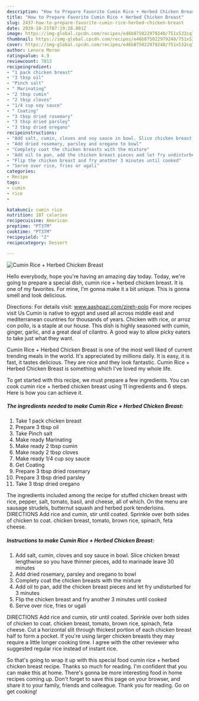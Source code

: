 ```yaml
---
description: "How to Prepare Favorite Cumin Rice + Herbed Chicken Breast"
title: "How to Prepare Favorite Cumin Rice + Herbed Chicken Breast"
slug: 2437-how-to-prepare-favorite-cumin-rice-herbed-chicken-breast
date: 2020-10-21T07:19:28.801Z
image: https://img-global.cpcdn.com/recipes/e46b875022979240/751x532cq70/cumin-rice-herbed-chicken-breast-recipe-main-photo.jpg
thumbnail: https://img-global.cpcdn.com/recipes/e46b875022979240/751x532cq70/cumin-rice-herbed-chicken-breast-recipe-main-photo.jpg
cover: https://img-global.cpcdn.com/recipes/e46b875022979240/751x532cq70/cumin-rice-herbed-chicken-breast-recipe-main-photo.jpg
author: Lenora Moran
ratingvalue: 4.9
reviewcount: 7013
recipeingredient:
- "1 pack chicken breast"
- "3 tbsp oil"
- "Pinch salt"
- " Marinating"
- "2 tbsp cumin"
- "2 tbsp cloves"
- "1/4 cup soy sauce"
- " Coating"
- "3 tbsp dried rosemary"
- "3 tbsp dried parsley"
- "3 tbsp dried oregano"
recipeinstructions:
- "Add salt, cumin, cloves and soy sauce in bowl. Slice chicken breast lengthwise so you have thinner pieces, add to marinade leave 30 minutes"
- "Add dried rosemary, parsley and oregano to bowl"
- "Complety coat the chicken breasts with the mixture"
- "Add oil to pan, add the chicken breast pieces and let fry undisturbed for 3 minutes"
- "Flip the chicken breast and fry another 3 minutes until cooked"
- "Serve over rice, fries or ugali"
categories:
- Recipe
tags:
- cumin
- rice
- 

katakunci: cumin rice  
nutrition: 187 calories
recipecuisine: American
preptime: "PT37M"
cooktime: "PT37M"
recipeyield: "2"
recipecategory: Dessert

---
```



![Cumin Rice + Herbed Chicken Breast](https://img-global.cpcdn.com/recipes/e46b875022979240/751x532cq70/cumin-rice-herbed-chicken-breast-recipe-main-photo.jpg)

Hello everybody, hope you're having an amazing day today. Today, we're going to prepare a special dish, cumin rice + herbed chicken breast. It is one of my favorites. For mine, I'm gonna make it a bit unique. This is gonna smell and look delicious.

Directions: For details visit: www.aashpazi.com/zireh-polo For more recipes visit Us Cumin is native to egypt and used all across middle east and mediterranean countries for thousands of years. Chicken with rice, or arroz con pollo, is a staple at our house. This dish is highly seasoned with cumin, ginger, garlic, and a great deal of cilantro. A good way to allow picky eaters to take just what they want.

Cumin Rice + Herbed Chicken Breast is one of the most well liked of current trending meals in the world. It's appreciated by millions daily. It is easy, it is fast, it tastes delicious. They are nice and they look fantastic. Cumin Rice + Herbed Chicken Breast is something which I've loved my whole life.


To get started with this recipe, we must prepare a few ingredients. You can cook cumin rice + herbed chicken breast using 11 ingredients and 6 steps. Here is how you can achieve it.

<!--inarticleads1-->

##### The ingredients needed to make Cumin Rice + Herbed Chicken Breast:

1. Take 1 pack chicken breast
1. Prepare 3 tbsp oil
1. Take Pinch salt
1. Make ready  Marinating
1. Make ready 2 tbsp cumin
1. Make ready 2 tbsp cloves
1. Make ready 1/4 cup soy sauce
1. Get  Coating
1. Prepare 3 tbsp dried rosemary
1. Prepare 3 tbsp dried parsley
1. Take 3 tbsp dried oregano


The ingredients included among the recipe for stuffed chicken breast with rice, pepper, salt, tomato, basil, and cheese, all of which. On the menu are sausage strudels, butternut squash and herbed pork tenderloins. DIRECTIONS Add rice and cumin, stir until coated. Sprinkle over both sides of chicken to coat. chicken breast, tomato, brown rice, spinach, feta cheese. 

<!--inarticleads2-->

##### Instructions to make Cumin Rice + Herbed Chicken Breast:

1. Add salt, cumin, cloves and soy sauce in bowl. Slice chicken breast lengthwise so you have thinner pieces, add to marinade leave 30 minutes
1. Add dried rosemary, parsley and oregano to bowl
1. Complety coat the chicken breasts with the mixture
1. Add oil to pan, add the chicken breast pieces and let fry undisturbed for 3 minutes
1. Flip the chicken breast and fry another 3 minutes until cooked
1. Serve over rice, fries or ugali


DIRECTIONS Add rice and cumin, stir until coated. Sprinkle over both sides of chicken to coat. chicken breast, tomato, brown rice, spinach, feta cheese. Cut a horizontal slit through thickest portion of each chicken breast half to form a pocket. If you&#39;re using larger chicken breasts they may require a little longer cooking time. I agree with the other reviewer who suggested regular rice instead of instant rice. 

So that's going to wrap it up with this special food cumin rice + herbed chicken breast recipe. Thanks so much for reading. I'm confident that you can make this at home. There's gonna be more interesting food in home recipes coming up. Don't forget to save this page on your browser, and share it to your family, friends and colleague. Thank you for reading. Go on get cooking!
